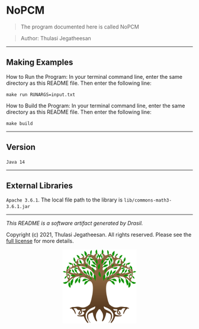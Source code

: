 # NoPCM 
> The program documented here is called NoPCM

> Author: Thulasi Jegatheesan

------------------------------------------------------------
## Making Examples 
 How to Run the Program:
In your terminal command line, enter the same directory as this README file. Then enter the following line:
```
make run RUNARGS=input.txt
```

How to Build the Program:
In your terminal command line, enter the same directory as this README file. Then enter the following line:
```
make build
```

------------------------------------------------------------
## Version 
 `Java 14`

------------------------------------------------------------
## External Libraries 
 `Apache 3.6.1`. The local file path to the library is `lib/commons-math3-3.6.1.jar`

------------------------------------------------------------
*This README is a software artifact generated by Drasil.*

Copyright (c) 2021, Thulasi Jegatheesan. All rights reserved. Please see the [full license](https://github.com/JacquesCarette/Drasil/blob/4b9ad0a3016fecb3c7a2aa82ab142f9e805b5cc8/LICENSE) for more details.

<p align="center">
<img src="../../../../drasil-website/WebInfo/images/Icon.png" alt="Drasil Tree" width="200" />
</p>
